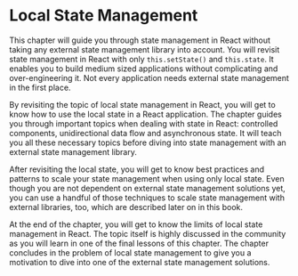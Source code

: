 # Local State Management

This chapter will guide you through state management in React without taking any external state management library into account. You will revisit state management in React with only `this.setState()` and `this.state`. It enables you to build medium sized applications without complicating and over-engineering it. Not every application needs external state management in the first place.

By revisiting the topic of local state management in React, you will get to know how to use the local state in a React application. The chapter guides you through important topics when dealing with state in React: controlled components, unidirectional data flow and asynchronous state. It will teach you all these necessary topics before diving into state management with an external state management library.

After revisiting the local state, you will get to know best practices and patterns to scale your state management when using only local state. Even though you are not dependent on external state management solutions yet, you can use a handful of those techniques to scale state management with external libraries, too, which are described later on in this book.

At the end of the chapter, you will get to know the limits of local state management in React. The topic itself is highly discussed in the community as you will learn in one of the final lessons of this chapter. The chapter concludes in the problem of local state management to give you a motivation to dive into one of the external state management solutions.